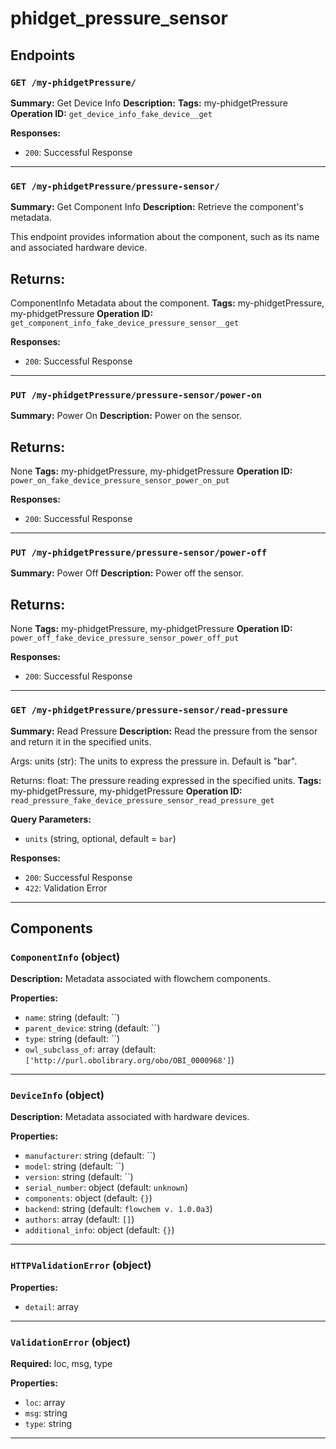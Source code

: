 # phidget_pressure_sensor

## Endpoints

### `GET /my-phidgetPressure/`

**Summary:** Get Device Info
**Description:** 
**Tags:** my-phidgetPressure
**Operation ID:** `get_device_info_fake_device__get`

**Responses:**
- `200`: Successful Response

---

### `GET /my-phidgetPressure/pressure-sensor/`

**Summary:** Get Component Info
**Description:** Retrieve the component's metadata.

This endpoint provides information about the component, such as its name and associated hardware device.

Returns:
--------
ComponentInfo
    Metadata about the component.
**Tags:** my-phidgetPressure, my-phidgetPressure
**Operation ID:** `get_component_info_fake_device_pressure_sensor__get`

**Responses:**
- `200`: Successful Response

---

### `PUT /my-phidgetPressure/pressure-sensor/power-on`

**Summary:** Power On
**Description:** Power on the sensor.

Returns:
--------
None
**Tags:** my-phidgetPressure, my-phidgetPressure
**Operation ID:** `power_on_fake_device_pressure_sensor_power_on_put`

**Responses:**
- `200`: Successful Response

---

### `PUT /my-phidgetPressure/pressure-sensor/power-off`

**Summary:** Power Off
**Description:** Power off the sensor.

Returns:
--------
None
**Tags:** my-phidgetPressure, my-phidgetPressure
**Operation ID:** `power_off_fake_device_pressure_sensor_power_off_put`

**Responses:**
- `200`: Successful Response

---

### `GET /my-phidgetPressure/pressure-sensor/read-pressure`

**Summary:** Read Pressure
**Description:** Read the pressure from the sensor and return it in the specified units.

Args:
    units (str): The units to express the pressure in. Default is "bar".

Returns:
    float: The pressure reading expressed in the specified units.
**Tags:** my-phidgetPressure, my-phidgetPressure
**Operation ID:** `read_pressure_fake_device_pressure_sensor_read_pressure_get`

**Query Parameters:**
- `units` (string, optional, default = `bar`)

**Responses:**
- `200`: Successful Response
- `422`: Validation Error

---

## Components

### `ComponentInfo` (object)

**Description:** Metadata associated with flowchem components.

**Properties:**
- `name`: string (default: ``)
- `parent_device`: string (default: ``)
- `type`: string (default: ``)
- `owl_subclass_of`: array (default: `['http://purl.obolibrary.org/obo/OBI_0000968']`)

---

### `DeviceInfo` (object)

**Description:** Metadata associated with hardware devices.

**Properties:**
- `manufacturer`: string (default: ``)
- `model`: string (default: ``)
- `version`: string (default: ``)
- `serial_number`: object (default: `unknown`)
- `components`: object (default: `{}`)
- `backend`: string (default: `flowchem v. 1.0.0a3`)
- `authors`: array (default: `[]`)
- `additional_info`: object (default: `{}`)

---

### `HTTPValidationError` (object)


**Properties:**
- `detail`: array

---

### `ValidationError` (object)

**Required:** loc, msg, type

**Properties:**
- `loc`: array
- `msg`: string
- `type`: string

---
